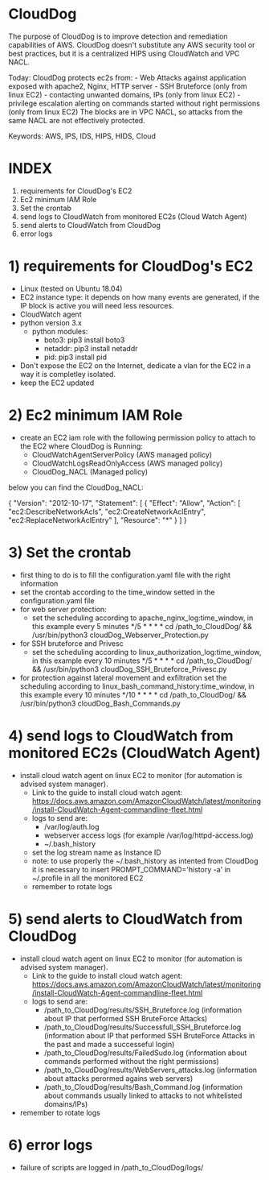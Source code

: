 # CloudDog
The purpose of CloudDog is to improve detection and remediation capabilities of AWS. CloudDog doesn't substitute any AWS security tool or best practices, but it is a centralized HIPS using CloudWatch and VPC NACL.

Today:
  CloudDog protects ec2s from:
    - Web Attacks against application exposed with apache2, Nginx, HTTP server
    - SSH Bruteforce (only from linux EC2)
    - contacting unwanted domains, IPs (only from linux EC2)
    - privilege escalation alerting on commands started without right permissions (only from linux EC2)
  The blocks are in VPC NACL, so attacks from the same NACL are not effectively protected.

Keywords: AWS, IPS, IDS, HIPS, HIDS, Cloud

# INDEX
  1) requirements for CloudDog's EC2
  2) Ec2 minimum IAM Role
  3) Set the crontab
  4) send logs to CloudWatch from monitored EC2s (Cloud Watch Agent)
  5) send alerts to CloudWatch from CloudDog
  6) error logs

# 1) requirements for CloudDog's EC2
  - Linux (tested on Ubuntu 18.04)
  - EC2 instance type: it depends on how many events are generated, if the IP block is active you will need less resources.
  - CloudWatch agent
  - python version 3.x
	  - python modules:
		- boto3: pip3 install boto3
		- netaddr: pip3 install netaddr
		- pid: pip3 install pid
  - Don't expose the EC2 on the Internet, dedicate a vlan for the EC2 in a way it is completley isolated.
  - keep the EC2 updated

# 2) Ec2 minimum IAM Role
  - create an EC2 iam role with the following permission policy to attach to the EC2 where CloudDog is Running:
    - CloudWatchAgentServerPolicy (AWS managed policy)
    - CloudWatchLogsReadOnlyAccess (AWS managed policy)
    - CloudDog_NACL (Managed policy)

  below you can find the CloudDog_NACL:
  
  {
      "Version": "2012-10-17",
      "Statement": [
          {
              "Effect": "Allow",
              "Action": [
                  "ec2:DescribeNetworkAcls",
                  "ec2:CreateNetworkAclEntry",
                  "ec2:ReplaceNetworkAclEntry"
              ],
              "Resource": "*"
          }
      ]
  }

# 3) Set the crontab
  - first thing to do is to fill the configuration.yaml file with the right information
  - set the crontab according to the time_window setted in the configuration.yaml file
  - for web server protection:
    - set the scheduling according to apache_nginx_log:time_window, in this example every 5 minutes
      */5 * * * * cd /path_to_CloudDog/ && /usr/bin/python3 cloudDog_Webserver_Protection.py
  - for SSH bruteforce and Privesc
    - set the scheduling according to linux_authorization_log:time_window, in this example every 10 minutes
      */5 * * * * cd /path_to_CloudDog/ && /usr/bin/python3 cloudDog_SSH_Bruteforce_Privesc.py
  - for protection against lateral movement and exfiltration
      set the scheduling according to linux_bash_command_history:time_window, in this example every 10 minutes
      */10 * * * * cd /path_to_CloudDog/ && /usr/bin/python3 cloudDog_Bash_Commands.py

# 4) send logs to CloudWatch from monitored EC2s (CloudWatch Agent)
  - install cloud watch agent on linux EC2 to monitor (for automation is advised system manager).
    - Link to the guide to install cloud watch agent: https://docs.aws.amazon.com/AmazonCloudWatch/latest/monitoring/install-CloudWatch-Agent-commandline-fleet.html
    - logs to send are:
      - /var/log/auth.log
      - webserver access logs (for example /var/log/httpd-access.log)
      - ~/.bash_history
    - set the log stream name as Instance ID
    - note: to use properly the ~/.bash_history as intented from CloudDog it is necessary to insert PROMPT_COMMAND='history -a' in ~/.profile in all the monitored EC2
    - remember to rotate logs 

# 5) send alerts to CloudWatch from CloudDog
  - install cloud watch agent on linux EC2 to monitor (for automation is advised system manager).
    - Link to the guide to install cloud watch agent: https://docs.aws.amazon.com/AmazonCloudWatch/latest/monitoring/install-CloudWatch-Agent-commandline-fleet.html
    - logs to send are:
      - /path_to_CloudDog/results/SSH_Bruteforce.log (information about IP that performed SSH BruteForce Attacks)
      - /path_to_CloudDog/results/Successfull_SSH_Bruteforce.log (information about IP that performed SSH BruteForce Attacks in the past and made a successeful login)
      - /path_to_CloudDog/results/FailedSudo.log (information about commands performed without the right permissions)
      - /path_to_CloudDog/results/WebServers_attacks.log (information about attacks perormed agains web servers)
      - /path_to_CloudDog/results/Bash_Command.log (information about commands usually linked to attacks to not whitelisted domains/IPs)
  - remember to rotate logs
# 6) error logs
  - failure of scripts are logged in /path_to_CloudDog/logs/
